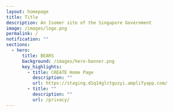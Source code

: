 ```yaml
---
layout: homepage
title: Title
description: An Isomer site of the Singapore Government
image: /images/logo.png
permalink: /
notification: ""
sections:
  - hero:
      title: BEARS
      background: /images/hero-banner.png
      key_highlights:
        - title: CREATE Home Page
          description: ""
          url: https://staging.d1q14glctguzyi.amplifyapp.com/
        - title: ""
          description: ""
          url: /privacy/
---
```

